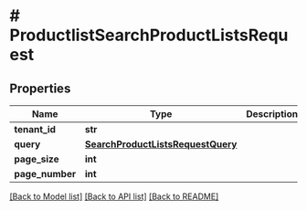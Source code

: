 # # ProductlistSearchProductListsRequest


## Properties 


Name | Type | Description | Notes
------------ | ------------- | ------------- | -------------
**tenant_id**| **str** |   | [optional]
**query**| [**SearchProductListsRequestQuery**](SearchProductListsRequestQuery.md) |   | [optional]
**page_size**| **int** |   | [optional]
**page_number**| **int** |   | [optional]


[[Back to Model list]](../../README.md#models) [[Back to API list]](../../README.md#endpoints) [[Back to README]](../../README.md)

